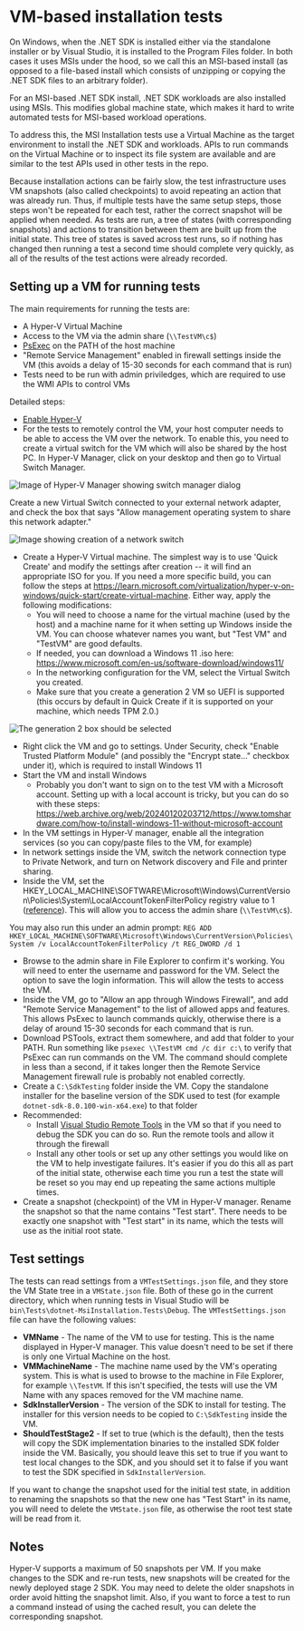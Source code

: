 # VM-based installation tests

On Windows, when the .NET SDK is installed either via the standalone installer or by Visual Studio, it is installed to the Program Files folder.  In both cases it uses MSIs under the hood, so we call this an MSI-based install (as opposed to a file-based install which consists of unzipping or copying the .NET SDK files to an arbitrary folder).

For an MSI-based .NET SDK install, .NET SDK workloads are also installed using MSIs.  This modifies global machine state, which makes it hard to write automated tests for MSI-based workload operations.

To address this, the MSI Installation tests use a Virtual Machine as the target environment to install the .NET SDK and workloads.  APIs to run commands on the Virtual Machine or to inspect its file system are available and are similar to the test APIs used in other tests in the repo.

Because installation actions can be fairly slow, the test infrastructure uses VM snapshots (also called checkpoints) to avoid repeating an action that was already run.  Thus, if multiple tests have the same setup steps, those steps won't be repeated for each test, rather the correct snapshot will be applied when needed.  As tests are run, a tree of states (with corresponding snapshots) and actions to transition between them are built up from the initial state.  This tree of states is saved across test runs, so if nothing has changed then running a test a second time should complete very quickly, as all of the results of the test actions were already recorded.

## Setting up a VM for running tests

The main requirements for running the tests are:

- A Hyper-V Virtual Machine
- Access to the VM via the admin share (`\\TestVM\c$`)
- [PsExec](https://learn.microsoft.com/en-us/sysinternals/downloads/psexec) on the PATH of the host machine
- "Remote Service Management" enabled in firewall settings inside the VM (this avoids a delay of 15-30 seconds for each command that is run)
- Tests need to be run with admin priviledges, which are required to use the WMI APIs to control VMs

Detailed steps:

- [Enable Hyper-V](https://learn.microsoft.com/en-us/virtualization/hyper-v-on-windows/quick-start/enable-hyper-v)
- For the tests to remotely control the VM, your host computer needs to be able to access the VM over the network.  To enable this, you need to create a virtual switch for the VM which will also be shared by the host PC.  In Hyper-V Manager, click on your desktop and then go to Virtual Switch Manager. 

![Image of Hyper-V Manager showing switch manager dialog](https://github.com/dotnet/sdk/assets/23152278/64ea359c-a5b6-4c40-9698-e89843ddd21c)


Create a new Virtual Switch connected to your external network adapter, and check the box that says "Allow management operating system to share this network adapter."

![Image showing creation of a network switch](https://github.com/dotnet/sdk/assets/23152278/2134d692-6eaf-4d54-bcbf-1aeb98bfa15c)

- Create a Hyper-V Virtual machine. The simplest way is to use 'Quick Create' and modify the settings after creation -- it will find an appropriate ISO for you. If you need a more specific build, you can follow the steps at https://learn.microsoft.com/virtualization/hyper-v-on-windows/quick-start/create-virtual-machine. Either way, apply the following modifications:
  - You will need to choose a name for the virtual machine (used by the host) and a machine name for it when setting up Windows inside the VM.  You can choose whatever names you want, but "Test VM" and "TestVM" are good defaults.
  - If needed, you can download a Windows 11 .iso here: https://www.microsoft.com/en-us/software-download/windows11/
  - In the networking configuration for the VM, select the Virtual Switch you created.
  - Make sure that you create a generation 2 VM so UEFI is supported (this occurs by default in Quick Create if it is supported on your machine, which needs TPM 2.0.)
  
  
![The generation 2 box should be selected](https://github.com/dotnet/sdk/assets/23152278/5062e3d5-10fd-47c6-a066-c5662de1db6b)

  - Right click the VM and go to settings. Under Security, check "Enable Trusted Platform Module" (and possibly the "Encrypt state..." checkbox under it), which is required to install Windows 11
  - Start the VM and install Windows
    - Probably you don't want to sign on to the test VM with a Microsoft account.  Setting up with a local account is tricky, but you can do so with these steps: https://web.archive.org/web/20240120203712/https://www.tomshardware.com/how-to/install-windows-11-without-microsoft-account
  - In the VM settings in Hyper-V manager, enable all the integration services (so you can copy/paste files to the VM, for example)
- In network settings inside the VM, switch the network connection type to Private Network, and turn on Network discovery and File and printer sharing.
- Inside the VM, set the HKEY_LOCAL_MACHINE\SOFTWARE\Microsoft\Windows\CurrentVersion\Policies\System\LocalAccountTokenFilterPolicy registry value to 1 ([reference](https://learn.microsoft.com/en-us/troubleshoot/windows-server/windows-security/user-account-control-and-remote-restriction)).  This will allow you to access the admin share (`\\TestVM\c$`).

You may also run this under an admin prompt:
`REG ADD HKEY_LOCAL_MACHINE\SOFTWARE\Microsoft\Windows\CurrentVersion\Policies\System /v LocalAccountTokenFilterPolicy /t REG_DWORD /d 1`
- Browse to the admin share in File Explorer to confirm it's working.  You will need to enter the username and password for the VM.  Select the option to save the login information.  This will allow the tests to access the VM.
- Inside the VM, go to "Allow an app through Windows Firewall", and add "Remote Service Management" to the list of allowed apps and features.  This allows PsExec to launch commands quickly, otherwise there is a delay of around 15-30 seconds for each command that is run.
- Download PSTools, extract them somewhere, and add that folder to your PATH.  Run something like `psexec \\TestVM cmd /c dir c:\` to verify that PsExec can run commands on the VM.  The command should complete in less than a second, if it takes longer then the Remote Service Management firewall rule is probably not enabled correctly.
- Create a `C:\SdkTesting` folder inside the VM.  Copy the standalone installer for the baseline version of the SDK used to test (for example `dotnet-sdk-8.0.100-win-x64.exe`) to that folder
- Recommended:
  - Install [Visual Studio Remote Tools](https://learn.microsoft.com/visualstudio/debugger/remote-debugging?view=vs-2022#download-and-install-the-remote-tools) in the VM so that if you need to debug the SDK you can do so.  Run the remote tools and allow it through the firewall
  - Install any other tools or set up any other settings you would like on the VM to help investigate failures.  It's easier if you do this all as part of the initial state, otherwise each time you run a test the state will be reset so you may end up repeating the same actions multiple times.
- Create a snapshot (checkpoint) of the VM in Hyper-V manager.  Rename the snapshot so that the name contains "Test start".  There needs to be exactly one snapshot with "Test start" in its name, which the tests will use as the initial root state.

## Test settings

The tests can read settings from a `VMTestSettings.json` file, and they store the VM State tree in a `VMState.json` file.  Both of these go in the current directory, which when running tests in Visual Studio will be `bin\Tests\dotnet-MsiInstallation.Tests\Debug`.  The `VMTestSettings.json` file can have the following values:

- **VMName** - The name of the VM to use for testing.  This is the name displayed in Hyper-V manager.  This value doesn't need to be set if there is only one Virtual Machine on the host.
- **VMMachineName** - The machine name used by the VM's operating system.  This is what is used to browse to the machine in File Explorer, for example `\\TestVM`.  If this isn't specified, the tests will use the VM Name with any spaces removed for the VM machine name.
- **SdkInstallerVersion** - The version of the SDK to install for testing.  The installer for this version needs to be copied to `C:\SdkTesting` inside the VM.
- **ShouldTestStage2** - If set to true (which is the default), then the tests will copy the SDK implementation binaries to the installed SDK folder inside the VM.  Basically, you should leave this set to true if you want to test local changes to the SDK, and you should set it to false if you want to test the SDK specified in `SdkInstallerVersion`.

If you want to change the snapshot used for the initial test state, in addition to renaming the snapshots so that the new one has "Test Start" in its name, you will need to delete the `VMState.json` file, as otherwise the root test state will be read from it.

## Notes

Hyper-V supports a maximum of 50 snapshots per VM.  If you make changes to the SDK and re-run tests, new snapshots will be created for the newly deployed stage 2 SDK.  You may need to delete the older snapshots in order avoid hitting the snapshot limit.  Also, if you want to force a test to run a command instead of using the cached result, you can delete the corresponding snapshot.